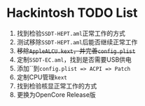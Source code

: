 # Hackintosh TODO List

1. 找到检验`SSDT-HEPT.aml`正常工作的方式
2. 测试移除`SSDT-HEPT.aml`后能否继续正常工作
3. <del>移除`AppleALCU.kext`，并完善`config.plist`</del>
4. 定制`SSDT-EC.aml`，找到是否需要USB供电
5. 添加\`\`到`config.plist => ACPI => Patch`
6. 定制CPU管理`kext`
7. 找到检验核显正常工作的方式
8. 更换为OpenCore Release版


